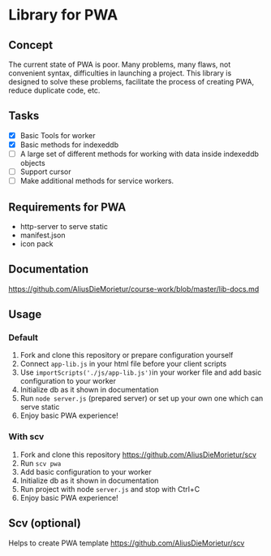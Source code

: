 # Library for PWA

## Concept
The current state of PWA is poor. Many problems, many flaws, not convenient syntax, difficulties in launching a project. This library is designed to solve these problems, facilitate the process of creating PWA, reduce duplicate code, etc.

## Tasks
- [x] Basic Tools for worker
- [x] Basic methods for indexeddb
- [ ] A large set of different methods for working with data inside indexeddb objects
- [ ] Support cursor
- [ ] Make additional methods for service workers.

## Requirements for PWA
* http-server to serve static
* manifest.json
* icon pack

## Documentation
https://github.com/AliusDieMorietur/course-work/blob/master/lib-docs.md

## Usage
### Default
1. Fork and clone this repository or prepare configuration yourself
2. Connect <code>app-lib.js</code> in your html file before your client scripts
3. Use <code>importScripts('./js/app-lib.js')</code>in your worker file and add basic configuration to your worker
4. Initialize db as it shown in documentation
5. Run <code>node server.js</code> (prepared server) or set up your own one which can serve static
6. Enjoy basic PWA experience!


### With scv
1. Fork and clone this repository https://github.com/AliusDieMorietur/scv
2. Run <code>scv pwa</code>
3. Add basic configuration to your worker 
4. Initialize db as it shown in documentation
5. Run project with node <code>server.js</code> and stop with Ctrl+C
6. Enjoy basic PWA experience!


## Scv (optional)
Helps to create PWA template
https://github.com/AliusDieMorietur/scv


